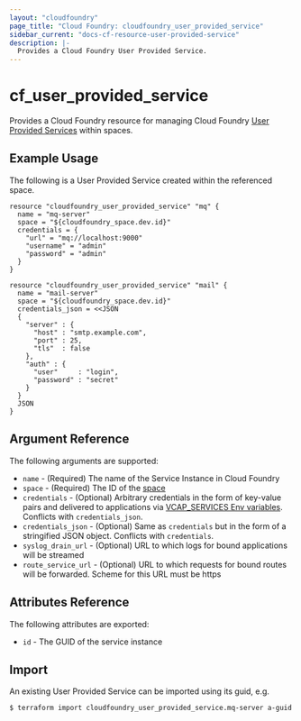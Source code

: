 ```yaml
---
layout: "cloudfoundry"
page_title: "Cloud Foundry: cloudfoundry_user_provided_service"
sidebar_current: "docs-cf-resource-user-provided-service"
description: |-
  Provides a Cloud Foundry User Provided Service.
---
```


# cf\_user_provided_service

Provides a Cloud Foundry resource for managing Cloud Foundry [User Provided Services](https://docs.cloudfoundry.org/devguide/services/user-provided.html) within spaces.

## Example Usage

The following is a User Provided Service created within the referenced space.

```
resource "cloudfoundry_user_provided_service" "mq" {
  name = "mq-server"
  space = "${cloudfoundry_space.dev.id}"
  credentials = {
    "url" = "mq://localhost:9000"
    "username" = "admin"
    "password" = "admin"
  }
}

resource "cloudfoundry_user_provided_service" "mail" {
  name = "mail-server"
  space = "${cloudfoundry_space.dev.id}"
  credentials_json = <<JSON
  {
    "server" : {
      "host" : "smtp.example.com",
      "port" : 25,
      "tls"  : false
    },
    "auth" : {
      "user"     : "login",
      "password" : "secret"
    }
  }
  JSON
}
```

## Argument Reference

The following arguments are supported:

* `name` - (Required) The name of the Service Instance in Cloud Foundry
* `space` - (Required) The ID of the [space](/docs/providers/cloudfoundry/r/space.html)
* `credentials` - (Optional) Arbitrary credentials in the form of key-value pairs and delivered to applications via [VCAP_SERVICES Env variables](https://docs.cloudfoundry.org/devguide/deploy-apps/environment-variable.html#VCAP-SERVICES). Conflicts with `credentials_json`.
* `credentials_json` - (Optional) Same as `credentials` but in the form of a stringified JSON object. Conflicts with `credentials`.
* `syslog_drain_url` - (Optional) URL to which logs for bound applications will be streamed
* `route_service_url` - (Optional) URL to which requests for bound routes will be forwarded. Scheme for this URL must be https

## Attributes Reference

The following attributes are exported:

* `id` - The GUID of the service instance

## Import

An existing User Provided Service can be imported using its guid, e.g.

```
$ terraform import cloudfoundry_user_provided_service.mq-server a-guid
```
